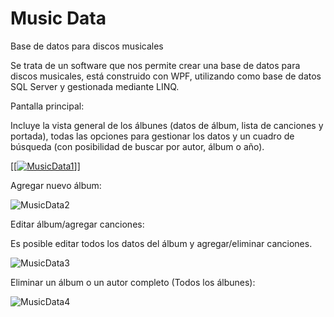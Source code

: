 # Music Data
Base de datos para discos musicales

Se trata de un software que nos permite crear una base de datos para discos musicales, está construido con WPF, utilizando como base de datos SQL Server
y gestionada mediante LINQ.

Pantalla principal:

Incluye la vista general de los álbunes (datos de álbum, lista de canciones y portada), todas las opciones para gestionar los datos y un cuadro de búsqueda (con 
posibilidad de buscar por autor, álbum o año).

[[[![MusicData1](https://github.com/FranJDG/MusicData/assets/79667066/5df6b438-6643-4d0d-8b4f-3b32f5b990f3)](https://raw.githubusercontent.com/FranJDG/MusicData/master/Capturas/MusicData1.png)]]

Agregar nuevo álbum:

![MusicData2](https://github.com/FranJDG/MusicData/assets/79667066/ff0ce548-b3d0-491f-ba9e-6a23790a1b73)

Editar álbum/agregar canciones:

Es posible editar todos los datos del álbum y agregar/eliminar canciones.

![MusicData3](https://github.com/FranJDG/MusicData/assets/79667066/d4889ff0-10b5-4333-9f10-7e30b50131e1)

Eliminar un álbum o un autor completo (Todos los álbunes):

![MusicData4](https://github.com/FranJDG/MusicData/assets/79667066/6a37cc14-3dc4-4c12-91b9-c176b827912a)

